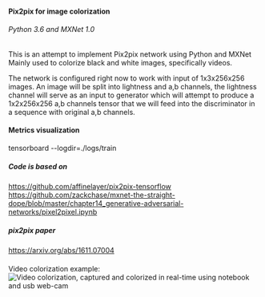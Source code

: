 #### Pix2pix for image colorization
###### Python 3.6 and MXNet 1.0

This is an attempt to implement Pix2pix network using Python and MXNet
Mainly used to colorize black and white images, specifically videos.

The network is configured right now to work with input of 1x3x256x256 images.
An image will be split into lightness and a,b channels, the lightness channel
will serve as an input to generator which will attempt to produce a 1x2x256x256 a,b channels tensor
that we will feed into the discriminator in a sequence with original a,b channels.

#### Metrics visualization
tensorboard --logdir=./logs/train

##### Code is based on
https://github.com/affinelayer/pix2pix-tensorflow
https://github.com/zackchase/mxnet-the-straight-dope/blob/master/chapter14_generative-adversarial-networks/pixel2pixel.ipynb

##### pix2pix paper
https://arxiv.org/abs/1611.07004

####
Video colorization example:
![Video colorization, captured and colorized in real-time using notebook and usb web-cam](https://s3-us-west-1.amazonaws.com/pix2pix/real_time_video_colorization.gif)